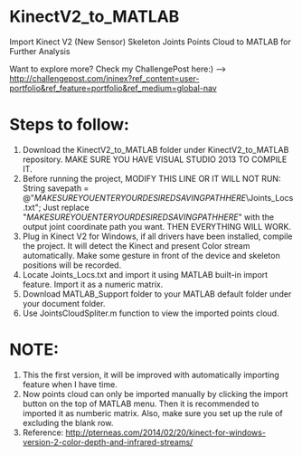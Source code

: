 # KinectV2_to_MATLAB
Import Kinect V2 (New Sensor) Skeleton Joints Points Cloud to MATLAB for Further Analysis

Want to explore more? Check my ChallengePost here:) -->
http://challengepost.com/ininex?ref_content=user-portfolio&ref_feature=portfolio&ref_medium=global-nav
# Steps to follow:
1. Download the KinectV2_to_MATLAB folder under KinectV2_to_MATLAB repository. MAKE SURE YOU HAVE VISUAL STUDIO 2013 TO COMPILE IT.
2. Before running the project, MODIFY THIS LINE OR IT WILL NOT RUN: String savepath = @"$MAKE SURE YOU ENTER YOUR DESIRED SAVING PATH HERE$\Joints_Locs.txt"; Just replace "$MAKE SURE YOU ENTER YOUR DESIRED SAVING PATH HERE$" with the output joint coordinate path you want. THEN EVERYTHING WILL WORK.
3. Plug in Kinect V2 for Windows, if all drivers have been installed, compile the project. It will detect the Kinect and present Color stream automatically. Make some gesture in front of the device and skeleton positions will be recorded.
4. Locate Joints_Locs.txt and import it using MATLAB built-in import feature. Import it as a numeric matrix. 
5. Download MATLAB_Support folder to your MATLAB default folder under your document folder.
6. Use JointsCloudSpliter.m function to view the imported points cloud.

# NOTE: 
1. This the first version, it will be improved with automatically importing feature when I have time. 
2. Now points cloud can only be imported manually by clicking the import button on the top of MATLAB menu. Then it is recommended to imported it as numberic matrix. Also, make sure you set up the rule of excluding the blank row.
3. Reference: http://pterneas.com/2014/02/20/kinect-for-windows-version-2-color-depth-and-infrared-streams/
